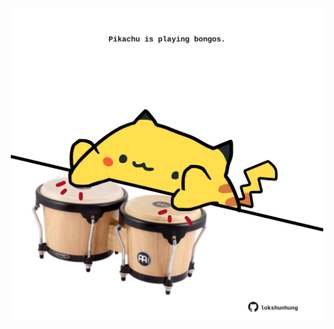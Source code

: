 <!-- built at 22/06/2022, 13:12:26 UTC -->
<p align="center">
  <img width="500" height="500" src="./ReadmeImage.svg">
</p>

